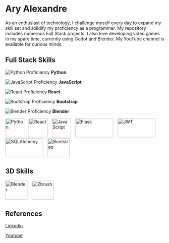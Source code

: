 # Ary Alexandre 
As an enthusiast of technology, I challenge myself every day to expand my skill set and solidify my proficiency as a programmer. My repository includes numerous Full Stack projects. I also love developing video games in my spare time, currently using Godot and Blender. My YouTube channel is available for curious minds.

## Full Stack Skills

![Python Proficiency](https://example.com/python-bar.png)
**Python**

![JavaScript Proficiency](https://example.com/javascript-bar.png)
**JavaScript**

![React Proficiency](https://example.com/react-bar.png)
**React**

![Bootstrap Proficiency](https://example.com/bootstrap-bar.png)
**Bootstrap**

![Blender Proficiency](https://example.com/blender-bar.png)
**Blender**

<p align="left">
  <img alt="Python" src="https://upload.wikimedia.org/wikipedia/commons/c/c3/Python-logo-notext.svg" width="60" height="60" style="margin-right: 10px;"/>
  <img alt="React" src="https://upload.wikimedia.org/wikipedia/commons/a/a7/React-icon.svg" width="60" height="60" style="margin-right: 10px;"/>
  <img alt="JavaScript" src="https://upload.wikimedia.org/wikipedia/commons/6/6a/JavaScript-logo.png" width="60" height="60" style="margin-right: 10px;"/>
  <img alt="Flask" src="https://upload.wikimedia.org/wikipedia/commons/3/3c/Flask_logo.svg" width="120" height="60" style="margin-right: 10px;"/>
  <img alt="JWT" src="https://jwt.io/img/logo-asset.svg" width="120" height="60" style="margin-right: 10px;"/>
  <img alt="SQLAlchemy" src="https://upload.wikimedia.org/wikipedia/commons/thumb/d/d7/SQLAlchemy.svg/1920px-SQLAlchemy.svg.png" width="120" height="60" style="margin-right: 10px;"/>
  <img alt="Bootstrap" src="https://upload.wikimedia.org/wikipedia/commons/b/b2/Bootstrap_logo.svg" width="70" height="60" style="margin-right: 10px;"/>
</p>

## 3D Skills
<p align="left">
  <img alt="Blender" src="https://upload.wikimedia.org/wikipedia/commons/thumb/0/0c/Blender_logo_no_text.svg/768px-Blender_logo_no_text.svg.png" width="70" height="60" style="margin-right: 10px;"/>
  <img alt="Zbrush" src="https://upload.wikimedia.org/wikipedia/en/c/c6/Pixologic_ZBrush_Logo.png" width="70" height="60" style="margin-right: 10px;"/>
</p>

## References

[Linkedin](https://www.linkedin.com/in/ary-alexandre-pallas-urencio-4226a0171)

[Youtube](https://www.youtube.com/@TheGamePhylosofer)
